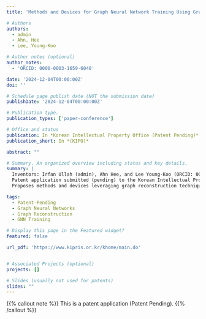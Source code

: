 ```yaml
---
title: 'Methods and Devices for Graph Neural Network Training Using Graph Reconstruction'

# Authors
authors:
  - admin
  - Ahn, Hee
  - Lee, Young-Koo

# Author notes (optional)
author_notes:
  - 'ORCID: 0000-0003-1659-6040'

date: '2024-12-04T00:00:00Z'
doi: ''

# Schedule page publish date (NOT the submission date)
publishDate: '2024-12-04T00:00:00Z'

# Publication type.
publication_types: ['paper-conference']

# Office and status
publication: In *Korean Intellectual Property Office (Patent Pending)*
publication_short: In *(KIPO)*

abstract: ""

# Summary. An organized overview including status and key details.
summary: |
  Inventors: Irfan Ullah (admin), Ahn Hee, and Lee Young-Koo (ORCID: 0000-0003-1659-6040).  
  Patent application submitted (pending) to the Korean Intellectual Property Office on December 4, 2024.  
  Proposes methods and devices leveraging graph reconstruction techniques to enhance training efficiency and accuracy in Graph Neural Networks.

tags:
  - Patent-Pending
  - Graph Neural Networks
  - Graph Reconstruction
  - GNN Training

# Display this page in the Featured widget?
featured: false

url_pdf: 'https://www.kipris.or.kr/khome/main.do'


# Associated Projects (optional)
projects: []

# Slides (usually not used for patents)
slides: ""
---
```


{{% callout note %}}
This is a patent application (Patent Pending).
{{% /callout %}}
